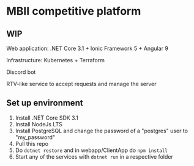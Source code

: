 # MBII competitive platform


## WIP


Web application: .NET Core 3.1 + Ionic Framework 5 + Angular 9

Infrastructure: Kubernetes + Terraform

Discord bot

RTV-like service to accept requests and manage the server


## Set up environment

1. Install .NET Core SDK 3.1
2. Install NodeJs LTS
3. Install PostgreSQL and change the password of a "postgres" user to "my_password"
4. Pull this repo
5. Do `dotnet restore` and in webapp/ClientApp do `npm install`
6. Start any of the services with `dotnet run` in a respective folder